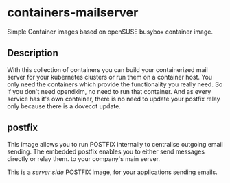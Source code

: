 # containers-mailserver

Simple Container images based on openSUSE busybox container image.

## Description

With this collection of containers you can build your containerized mail server for your kubernetes clusters or run them on a container host. You only need the containers which provide the functionality you really need. So if you don't need opendkim, no need to run that container. And as every service has it's own container, there is no need to update your postfix relay only because there is a dovecot update.

## postfix

This image allows you to run POSTFIX internally to centralise outgoing email sending. The embedded postfix enables you to either send messages directly or relay them. to your company's main server.

This is a _server side_ POSTFIX image, for your applications sending emails.
